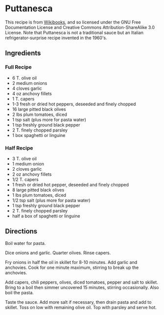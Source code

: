 # Puttanesca

This recipe is from [Wikibooks](http://en.wikibooks.org/wiki/Cookbook:Spaghetti_alla_Puttanesca), and so licensed under the GNU Free Documentation License and Creative Commons Attribution-ShareAlike 3.0 License.  Note that Puttanesca is not a traditional sauce but an Italian refrigerator-surprise recipe invented in the 1960's.

## Ingredients

### Full Recipe

* 6 T. olive oil
* 2 medium onions
* 4 cloves garlic
* 4 oz anchovy fillets
* 1 T. capers
* 1-3 fresh or dried hot peppers, deseeded and finely chopped
* 16 large pitted black olives
* 2 lbs plum tomatoes, diced
* 1 tsp salt (plus more for pasta water)
* 1 tsp freshly ground black pepper
* 2 T. finely chopped parsley
* 1 box spaghetti or linguine

### Half Recipe

* 3 T. olive oil
* 1 medium onion
* 2 cloves garlic
* 2 oz anchovy fillets
* 1/2 T. capers
* 1 fresh or dried hot pepper, deseeded and finely chopped
* 8 large pitted black olives
* 1 lbs plum tomatoes, diced
* 1/2 tsp salt (plus more for pasta water)
* 1 tsp freshly ground black pepper
* 2 T. finely chopped parsley
* half a box of spaghetti or linguine

## Directions

Boil water for pasta.

Dice onions and garlic. Quarter olives.  Rinse capers.

Fry onions in half the oil in skillet for 8-10 minutes.  Add garlic and anchovies.  Cook for one minute maximum, stirring to break up the anchovies.

Add capers, chili peppers, olives, diced tomatoes, pepper and salt to skillet.  Bring to a boil then simmer uncovered 15 minutes, stirring occasionally.  Also boil the pasta.

Taste the sauce. Add more salt if necessary, then drain pasta and add to skillet.  Toss on low with remaining olive oil.  Top with parsley and serve hot.
